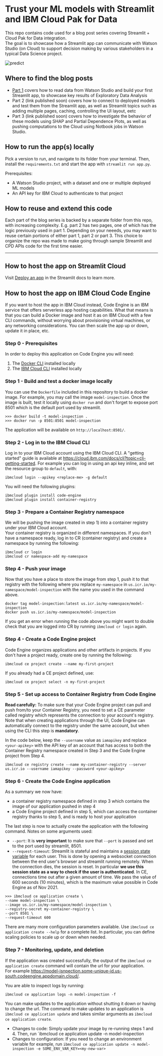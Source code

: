 # Trust your ML models with Streamlit and IBM Cloud Pak for Data

This repo contains code used for a blog post series covering Streamlit + Cloud Pak for Data integration.  
The goal is to showcase how a Streamlit app can communicate with Watson Studio (on Cloud) to support decision making by various stakeholders in a typical Data Science project.

![predict](https://user-images.githubusercontent.com/18315500/151985079-7b834f4d-e5de-4d2c-85ef-cf0354591783.gif)


## Where to find the blog posts

- [Part 1](https://community.ibm.com/community/user/datascience/blogs/jerome-kafrouni/2022/01/26/trust-your-ml-models-with-streamlit-and-ibm-cloud) covers how to read data from Watson Studio and build your first Streamlit app, to showcase key results of Exploratory Data Analysis
- Part 2 (link published soon) covers how to connect to deployed models and test them from the Streamlit app, as well as Streamlit topics such as adding multiple pages, caching, controlling the UI layout, eetc
- Part 3 (link published soon) covers how to investigate the behavior of these models using SHAP and Partial Dependence Plots, as well as pushing computations to the Cloud using Notbook jobs in Watson Studio.

## How to run the app(s) locally

Pick a version to run, and navigate to its folder from your terminal. Then, install the `requirements.txt` and start the app with `streamlit run app.py`.

Prerequisites:
- A Watson Studio project, with a dataset and one or multiple deployed ML models
- An API key for IBM Cloud to authenticate to that project

## How to reuse and extend this code

Each part of the blog series is backed by a separate folder from this repo, with increasing complexity. E.g. part 2 has two pages, one of which has the logic previously used in part 1. Depending on your neeeds, you may want to reuse certain portions of either part 1, part 2 or part 3. This choice to organize the repo was made to make going through sample Streamlit and CPD APIs code for the first time easier.

---

## How to host the app on Streamlit Cloud

Visit [Deploy an app](https://docs.streamlit.io/streamlit-cloud/get-started/deploy-an-app) in the Streamlit docs to learn more.

## How to host the app on IBM Cloud Code Engine

If you want to host the app in IBM Cloud instead, Code Engine is an IBM service that offers serverless app hosting capabilities. What that means is that you can build a Docker image and host it as on IBM Cloud with a few CLI commands, without worrying about provisioning virtual machines, or any networking considerations. You can then scale the app up or down, update it in place, etc. 

### Step 0 - Prerequisites

In order to deploy this application on Code Engine you will need:
1. The [Docker CLI](https://docs.docker.com/get-docker/) installed locally
2. The [IBM Cloud CLI](https://cloud.ibm.com/docs/cli?topic=cli-install-ibmcloud-cli) installed locally

### Step 1 - Build and test a docker image locally
You can use the `Dockerfile` included in this repository to build a docker image. For example, you may call the image
`model-inspection`. Once the image is built, test it locally using `docker run` and don't forget to expose port 8501 which is the default port used by streamlit.

```
>>> docker build -t model-inspection .
>>> docker run -p 8501:8501 model-inspection
```

The application will be available on `http://localhost:8501/`.

### Step 2 - Log in to the IBM Cloud CLI
Log in to your IBM Cloud account using the IBM Cloud CLI. A "getting started" guide is available at https://cloud.ibm.com/docs/cli?topic=cli-getting-started.
For example you can log in using an api key inline, and set the resource group to `default`, with:
```
ibmcloud login --apikey <replace-me> -g default
```

You will need the following plugins:
```
ibmcloud plugin install code-engine
ibmcloud plugin install container-registry
```

### Step 3 - Prepare a Container Registry namespace
We will be pushing the image created in step 1) into a container registry under your IBM Cloud account.  
Your container registry is organized in different namespaces. If you don't have a namespace ready, log in to CR (container registry) and create a namespace
by running the following:
```
ibmcloud cr login
ibmcloud cr namespace-add my-namespace
```

### Step 4 - Push your image
Now that you have a place to store the image from step 1, push it to that registry with the following where you replace `my-namespace` in `us.icr.io/my-namespace/model-inspection` with the name you used in the command above.
```
docker tag model-inspection:latest us.icr.io/my-namespace/model-inspection
docker push us.icr.io/my-namespace/model-inspection
```

If you get an error when running the code above you might want to double check that you are logged into CR by running `ibmcloud cr login` again.

### Step 4 - Create a Code Engine project
Code Engine organizes applications and other artifacts in projects. If you don't have a project ready, create one by running the following:
```
ibmcloud ce project create --name my-first-project
```
If you already had a CE project defined, use:
```
ibmcloud ce project select -n my-first-project
```

### Step 5 - Set up access to Container Registry from Code Engine
**Read carefully:** To make sure that your Code Engine project can pull and push from/to your Container Registry, you need to set a CE parameter called registry which represents the connection to your account's registry. Note that when creating applications through the UI, Code Engine can automatically connect to the registry under the same account, but when using the CLI this step is **mandatory**.

In the code below, keep the `--username` value as `iamapikey` and replace `<your-apikey>` with the API key of an account that has access to both the Container Registry namespace created in Step 3 and the Code Engine project from Step 4.
```
ibmcloud ce registry create --name my-container-registry --server us.icr.io --username iamapikey --password <your-apikey>
```

### Step 6 - Create the Code Engine application
As a summary we now have:
- a container registry namespace defined in step 3 which contains the image of our application pushed in step 4
- a Code Engine project defined in step 5, which can access the container registry thanks to step 5, and is ready to host your application

The last step is now to actually create the application with the following command. Notes on some arguments used:
- `--port`: It is **very important** to make sure that `--port` is passed and set to the port used by streamlit, 8501.
- `--request-timeout`: Streamlit is stateful and maintains a [session state variable](https://docs.streamlit.io/library/api-reference/session-state) for each user. This is done by opening a websocket connection between the end user's browser
  and streamlit running remotely. When the connection dies, the session is reset. In particular **we use this session state as a way to check if the user is authenticated**. In CE, connections time out after a given amount of time. We pass
  the value of 600 seconds (10 minutes), which is the maximum value possible in Code Engine as of Nov 2021.

```
>>> ibmcloud ce application create \                                                
--name model-inspection \
--image us.icr.io/my-namespace/model-inspection \
--registry-secret my-container-registry \
--port 8501 \
--request-timeout 600
```

There are many more configuration parameters available. Use `ibmcloud ce application create --help` for a complete list. In particular, you can define scaling policies to scale up or down when needed.

### Step 7 - Monitoring, update, and deletion
If the application was created successfully, the output of the `ibmcloud ce application create` command will contain the url for your application.  
For example https://model-isnpection.some-unique-id.us-south.codeengine.appdomain.cloud/.  

You are able to inspect logs by running:
```
ibmcloud ce application logs -n model-inspection -f     
```

You can make updates to the application without shutting it down or having to change the url. The command to make updates to an application is
`ibmcloud ce application update` and takes similar arguments as `ibmcloud ce application create`.

- Changes to code: Simply update your image by re-running steps 1 and 4. Then, run `ibmcloud ce application update -n model-inspection
- Changes to configuration: If you need to change an environment variable for example, run `ibmcloud ce application update -n model-inspection -e SOME_ENV_VAR_KEY=<my-new-var>`
